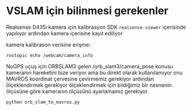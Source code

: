 # VSLAM için bilinmesi gerekenler
Realsense D435i kamera için kalibrasyon SDK `realsense-viewer` içerisinde yapılıyor ardından kamera içerisine kayıt ediliyor

kamera kalibrason verisine erişme: 

``` 
rostopic echo /webcam/camera_info
```

NoGPS uçuş için ORBSLAM3 gelen /orb_slam3/camera_pose konusu kameranın hareketini bize veriyor ama bu direkt olarak kullanılamıyor 
onu MAVROS koordinat çervesine çevirmemiz gerekiyor ardından ölçeklendirmek gerekiyor ölçeklendirmek için bildiğimiz bir nesnenin ölçüsüne göre 
kameranın ölçüsünü ayarlamamız gerekiyor.

```
python orb_slam_to_mavros.py
```

 
